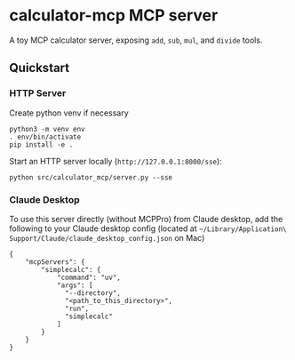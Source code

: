 # calculator-mcp MCP server

A toy MCP calculator server, exposing `add`, `sub`, `mul`, and `divide` tools.


## Quickstart

### HTTP Server
Create python venv if necessary
```
python3 -m venv env
. env/bin/activate
pip install -e .
```

Start an HTTP server locally (`http://127.0.0.1:8000/sse`):
```
python src/calculator_mcp/server.py --sse
```

### Claude Desktop
To use this server directly (without MCPPro) from Claude desktop, add the following to your Claude desktop config (located at `~/Library/Application\ Support/Claude/claude_desktop_config.json` on Mac)
```
{
    "mcpServers": {
        "simplecalc": {
            "command": "uv",
            "args": [
              "--directory",
              "<path_to_this_directory>",
              "run",
              "simplecalc"
            ]
        }
    }
}
```
